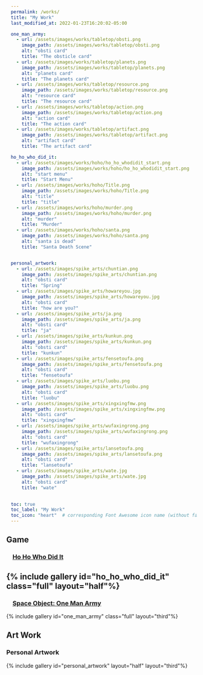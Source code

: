 ```yaml
---
permalink: /works/
title: "My Work"
last_modified_at: 2022-01-23T16:20:02-05:00

one_man_army:
  - url: /assets/images/works/tabletop/obsti.png
    image_path: /assets/images/works/tabletop/obsti.png
    alt: "obsti card"
    title: "The obsticle card" 
  - url: /assets/images/works/tabletop/planets.png
    image_path: /assets/images/works/tabletop/planets.png
    alt: "planets card"
    title: "The planets card"
  - url: /assets/images/works/tabletop/resource.png
    image_path: /assets/images/works/tabletop/resource.png
    alt: "resource card"
    title: "The resource card"
  - url: /assets/images/works/tabletop/action.png
    image_path: /assets/images/works/tabletop/action.png
    alt: "action card"
    title: "The action card"
  - url: /assets/images/works/tabletop/artifact.png
    image_path: /assets/images/works/tabletop/artifact.png
    alt: "artifact card"
    title: "The artifact card"

ho_ho_who_did_it:
  - url: /assets/images/works/hoho/ho_ho_whodidit_start.png
    image_path: /assets/images/works/hoho/ho_ho_whodidit_start.png
    alt: "start menu"
    title: "Start Menu" 
  - url: /assets/images/works/hoho/Title.png
    image_path: /assets/images/works/hoho/Title.png
    alt: "title"
    title: "title" 
  - url: /assets/images/works/hoho/murder.png
    image_path: /assets/images/works/hoho/murder.png
    alt: "murder"
    title: "Murder" 
  - url: /assets/images/works/hoho/santa.png
    image_path: /assets/images/works/hoho/santa.png
    alt: "santa is dead"
    title: "Santa Death Scene" 


personal_artwork:
  - url: /assets/images/spike_arts/chuntian.png
    image_path: /assets/images/spike_arts/chuntian.png
    alt: "obsti card"
    title: "Spring" 
  - url: /assets/images/spike_arts/howareyou.jpg
    image_path: /assets/images/spike_arts/howareyou.jpg
    alt: "obsti card"
    title: "how are you?" 
  - url: /assets/images/spike_arts/ja.png
    image_path: /assets/images/spike_arts/ja.png
    alt: "obsti card"
    title: "ja"  
  - url: /assets/images/spike_arts/kunkun.png
    image_path: /assets/images/spike_arts/kunkun.png
    alt: "obsti card"
    title: "kunkun"
  - url: /assets/images/spike_arts/fensetoufa.png
    image_path: /assets/images/spike_arts/fensetoufa.png
    alt: "obsti card"
    title: "fensetoufa"
  - url: /assets/images/spike_arts/luobu.png
    image_path: /assets/images/spike_arts/luobu.png
    alt: "obsti card"
    title: "luobu"
  - url: /assets/images/spike_arts/xingxingfmw.png
    image_path: /assets/images/spike_arts/xingxingfmw.png
    alt: "obsti card"
    title: "xingxingfmw"  
  - url: /assets/images/spike_arts/wufaxingrong.png
    image_path: /assets/images/spike_arts/wufaxingrong.png
    alt: "obsti card"
    title: "wufaxingrong"
  - url: /assets/images/spike_arts/lansetoufa.png
    image_path: /assets/images/spike_arts/lansetoufa.png
    alt: "obsti card"
    title: "lansetoufa"  
  - url: /assets/images/spike_arts/wate.jpg
    image_path: /assets/images/spike_arts/wate.jpg
    alt: "obsti card"
    title: "wate"  
 

toc: true
toc_label: "My Work"
toc_icon: "heart"  # corresponding Font Awesome icon name (without fa prefix)
---
```


 <style>
      figure {
       justify-content: flex-start
      }
      a{
        margin-left: 1em
      }
      .gallery{
        width: 100%
      }
  </style>

## Game
### [Ho Ho Who Did It](https://itch.io/jam/newbies-and-vets-game-jam-2021/rate/1268977)
{% include gallery id="ho_ho_who_did_it" class="full" layout="half"%} 
---
### [Space Object: One Man Army](https://steamcommunity.com/sharedfiles/filedetails/?id=2594728972)
{% include gallery id="one_man_army" class="full" layout="third"%}
## Art Work
### Personal Artwork
{% include gallery id="personal_artwork" layout="half" layout="third"%}
